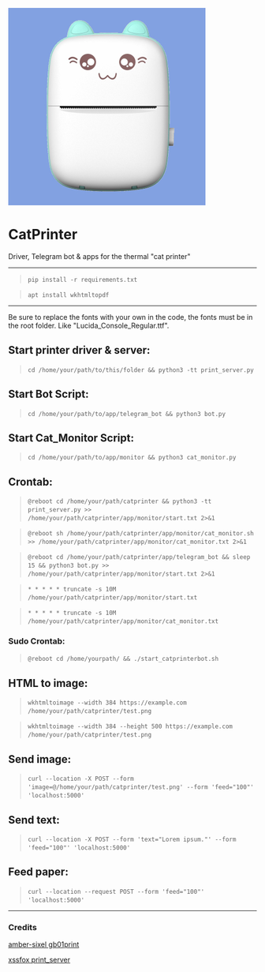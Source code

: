 ![image text](catprinter.jpg "Thermal Cat printer")

# CatPrinter
Driver, Telegram bot &amp; apps for the thermal "cat printer"

---
> `pip install -r requirements.txt`

> `apt install wkhtmltopdf`
---
Be sure to replace the fonts with your own in the code, the fonts must be in the root folder. Like "Lucida_Console_Regular.ttf".

## Start printer driver & server:
> `cd /home/your/path/to/this/folder && python3 -tt print_server.py`
## Start Bot Script:
> `cd /home/your/path/to/app/telegram_bot && python3 bot.py`
## Start Cat_Monitor Script:
> `cd /home/your/path/to/app/monitor && python3 cat_monitor.py`
## Crontab:
> `@reboot cd /home/your/path/catprinter && python3 -tt print_server.py >> /home/your/path/catprinter/app/monitor/start.txt 2>&1`

> `@reboot sh /home/your/path/catprinter/app/monitor/cat_monitor.sh >> /home/your/path/catprinter/app/monitor/cat_monitor.txt 2>&1`

> `@reboot cd /home/your/path/catprinter/app/telegram_bot && sleep 15 && python3 bot.py >> /home/your/path/catprinter/app/monitor/start.txt 2>&1`

> `* * * * * truncate -s 10M  /home/your/path/catprinter/app/monitor/start.txt`

> `* * * * * truncate -s 10M  /home/your/path/catprinter/app/monitor/cat_monitor.txt`
### Sudo Crontab:
> `@reboot cd /home/yourpath/ && ./start_catprinterbot.sh`

## HTML to image:
> `wkhtmltoimage --width 384 https://example.com /home/your/path/catprinter/test.png`

> `wkhtmltoimage --width 384 --height 500 https://example.com /home/your/path/catprinter/test.png`

## Send image:
> `curl --location -X POST --form 'image=@/home/your/path/catprinter/test.png' --form 'feed="100"' 'localhost:5000'`

## Send text:
> `curl --location -X POST --form 'text="Lorem ipsum."' --form 'feed="100"' 'localhost:5000'`

## Feed paper:
> `curl --location --request POST --form 'feed="100"' 'localhost:5000'`
---
### Credits
[amber-sixel gb01print](https://github.com/amber-sixel/gb01print)

[xssfox print_server](https://gist.github.com/xssfox/b911e0781a763d258d21262c5fdd2dec)
